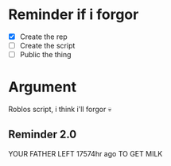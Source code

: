 # Reminder if i forgor
- [x] Create the rep
- [ ] Create the script
- [ ] Public the thing

# Argument
Roblos script, i think i'll forgor 💀

## Reminder 2.0
YOUR FATHER LEFT 17574hr ago TO GET MILK
